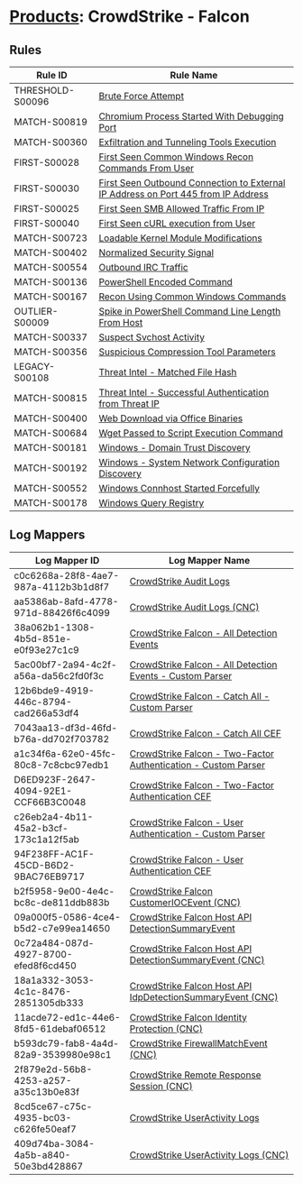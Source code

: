 # [Products](README.md): CrowdStrike - Falcon

## Rules

|Rule ID|Rule Name|
|----|----|
|THRESHOLD-S00096|[Brute Force Attempt](../rules/THRESHOLD-S00096.md)|
|MATCH-S00819|[Chromium Process Started With Debugging Port](../rules/MATCH-S00819.md)|
|MATCH-S00360|[Exfiltration and Tunneling Tools Execution](../rules/MATCH-S00360.md)|
|FIRST-S00028|[First Seen Common Windows Recon Commands From User](../rules/FIRST-S00028.md)|
|FIRST-S00030|[First Seen Outbound Connection to External IP Address on Port 445 from IP Address](../rules/FIRST-S00030.md)|
|FIRST-S00025|[First Seen SMB Allowed Traffic From IP](../rules/FIRST-S00025.md)|
|FIRST-S00040|[First Seen cURL execution from User](../rules/FIRST-S00040.md)|
|MATCH-S00723|[Loadable Kernel Module Modifications](../rules/MATCH-S00723.md)|
|MATCH-S00402|[Normalized Security Signal](../rules/MATCH-S00402.md)|
|MATCH-S00554|[Outbound IRC Traffic](../rules/MATCH-S00554.md)|
|MATCH-S00136|[PowerShell Encoded Command](../rules/MATCH-S00136.md)|
|MATCH-S00167|[Recon Using Common Windows Commands](../rules/MATCH-S00167.md)|
|OUTLIER-S00009|[Spike in PowerShell Command Line Length From Host](../rules/OUTLIER-S00009.md)|
|MATCH-S00337|[Suspect Svchost Activity](../rules/MATCH-S00337.md)|
|MATCH-S00356|[Suspicious Compression Tool Parameters](../rules/MATCH-S00356.md)|
|LEGACY-S00108|[Threat Intel - Matched File Hash](../rules/LEGACY-S00108.md)|
|MATCH-S00815|[Threat Intel - Successful Authentication from Threat IP](../rules/MATCH-S00815.md)|
|MATCH-S00400|[Web Download via Office Binaries](../rules/MATCH-S00400.md)|
|MATCH-S00684|[Wget Passed to Script Execution Command](../rules/MATCH-S00684.md)|
|MATCH-S00181|[Windows - Domain Trust Discovery](../rules/MATCH-S00181.md)|
|MATCH-S00192|[Windows - System Network Configuration Discovery](../rules/MATCH-S00192.md)|
|MATCH-S00552|[Windows Connhost Started Forcefully](../rules/MATCH-S00552.md)|
|MATCH-S00178|[Windows Query Registry](../rules/MATCH-S00178.md)|


## Log Mappers

|Log Mapper ID|Log Mapper Name|
|----|----|
|c0c6268a-28f8-4ae7-987a-4112b3b1d8f7|[CrowdStrike Audit Logs](../mappings/c0c6268a-28f8-4ae7-987a-4112b3b1d8f7.md)|
|aa5386ab-8afd-4778-971d-88426f6c4099|[CrowdStrike Audit Logs (CNC)](../mappings/aa5386ab-8afd-4778-971d-88426f6c4099.md)|
|38a062b1-1308-4b5d-851e-e0f93e27c1c9|[CrowdStrike Falcon - All Detection Events](../mappings/38a062b1-1308-4b5d-851e-e0f93e27c1c9.md)|
|5ac00bf7-2a94-4c2f-a56a-da56c2fd0f3c|[CrowdStrike Falcon - All Detection Events - Custom Parser](../mappings/5ac00bf7-2a94-4c2f-a56a-da56c2fd0f3c.md)|
|12b6bde9-4919-446c-8794-cad266a53df4|[CrowdStrike Falcon - Catch All - Custom Parser](../mappings/12b6bde9-4919-446c-8794-cad266a53df4.md)|
|7043aa13-df3d-46fd-b76a-dd702f703782|[CrowdStrike Falcon - Catch All CEF](../mappings/7043aa13-df3d-46fd-b76a-dd702f703782.md)|
|a1c34f6a-62e0-45fc-80c8-7c8cbc97edb1|[CrowdStrike Falcon - Two-Factor Authentication - Custom Parser](../mappings/a1c34f6a-62e0-45fc-80c8-7c8cbc97edb1.md)|
|D6ED923F-2647-4094-92E1-CCF66B3C0048|[CrowdStrike Falcon - Two-Factor Authentication CEF](../mappings/D6ED923F-2647-4094-92E1-CCF66B3C0048.md)|
|c26eb2a4-4b11-45a2-b3cf-173c1a12f5ab|[CrowdStrike Falcon - User Authentication - Custom Parser](../mappings/c26eb2a4-4b11-45a2-b3cf-173c1a12f5ab.md)|
|94F238FF-AC1F-45CD-B6D2-9BAC76EB9717|[CrowdStrike Falcon - User Authentication CEF](../mappings/94F238FF-AC1F-45CD-B6D2-9BAC76EB9717.md)|
|b2f5958-9e00-4e4c-bc8c-de811ddb883b|[CrowdStrike Falcon CustomerIOCEvent (CNC)](../mappings/b2f5958-9e00-4e4c-bc8c-de811ddb883b.md)|
|09a000f5-0586-4ce4-b5d2-c7e99ea14650|[CrowdStrike Falcon Host API DetectionSummaryEvent](../mappings/09a000f5-0586-4ce4-b5d2-c7e99ea14650.md)|
|0c72a484-087d-4927-8700-efed8f6cd450|[CrowdStrike Falcon Host API DetectionSummaryEvent (CNC)](../mappings/0c72a484-087d-4927-8700-efed8f6cd450.md)|
|18a1a332-3053-4c1c-8476-2851305db333|[CrowdStrike Falcon Host API IdpDetectionSummaryEvent (CNC)](../mappings/18a1a332-3053-4c1c-8476-2851305db333.md)|
|11acde72-ed1c-44e6-8fd5-61debaf06512|[CrowdStrike Falcon Identity Protection (CNC)](../mappings/11acde72-ed1c-44e6-8fd5-61debaf06512.md)|
|b593dc79-fab8-4a4d-82a9-3539980e98c1|[CrowdStrike FirewallMatchEvent (CNC)](../mappings/b593dc79-fab8-4a4d-82a9-3539980e98c1.md)|
|2f879e2d-56b8-4253-a257-a35c13b0e83f|[CrowdStrike Remote Response Session (CNC)](../mappings/2f879e2d-56b8-4253-a257-a35c13b0e83f.md)|
|8cd5ce67-c75c-4935-bc03-c626fe50eaf7|[CrowdStrike UserActivity Logs](../mappings/8cd5ce67-c75c-4935-bc03-c626fe50eaf7.md)|
|409d74ba-3084-4a5b-a840-50e3bd428867|[CrowdStrike UserActivity Logs (CNC)](../mappings/409d74ba-3084-4a5b-a840-50e3bd428867.md)|


